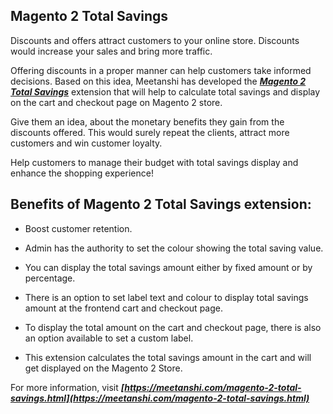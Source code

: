 ## Magento 2 Total Savings

Discounts and offers attract customers to your online store. Discounts would increase your sales and bring more traffic.

Offering discounts in a proper manner can help customers take informed decisions. Based on this idea, Meetanshi has developed the ***[Magento 2 Total Savings](https://meetanshi.com/magento-2-total-savings.html)*** extension that will help to calculate total savings and display on the cart and checkout page on Magento 2 store.

Give them an idea, about the monetary benefits they gain from the discounts offered. This would surely repeat the clients, attract more customers and win customer loyalty.

Help customers to manage their budget with total savings display and enhance the shopping experience!

## Benefits of Magento 2 Total Savings extension:

* Boost customer retention.

* Admin has the authority to set the colour showing the total saving value.

* You can display the total savings amount either by fixed amount or by percentage.

* There is an option to set label text and colour to display total savings amount at the frontend cart and
checkout page.

* To display the total amount on the cart and checkout page, there is also an option available to set
a custom label.

* This extension calculates the total savings amount in the cart and will get displayed on the Magento 2 Store.

For more information, visit ***[https://meetanshi.com/magento-2-total-savings.html](https://meetanshi.com/magento-2-total-savings.html)***
